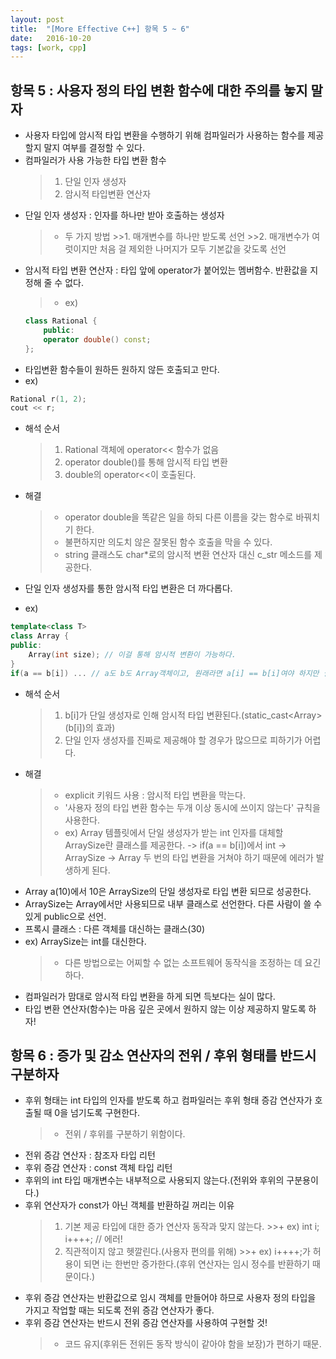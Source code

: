 ```yaml
---
layout: post
title:  "[More Effective C++] 항목 5 ~ 6"
date:   2016-10-20
tags: [work, cpp]
---
```


## 항목 5 : 사용자 정의 타입 변환 함수에 대한 주의를 놓지 말자 
- 사용자 타입에 암시적 타입 변환을 수행하기 위해 컴파일러가 사용하는 함수를 제공할지 말지 여부를 결정할 수 있다. 
- 컴파일러가 사용 가능한 타입 변환 함수 
	>1. 단일 인자 생성자 
	>2. 암시적 타입변환 연산자 
- 단일 인자 생성자 : 인자를 하나만 받아 호출하는 생성자 
	>+ 두 가지 방법
		>>1. 매개변수를 하나만 받도록 선언
		>>2. 매개변수가 여럿이지만 처음 걸 제외한 나머지가 모두 기본값을 갖도록 선언 
- 암시적 타입 변환 연산자 : 타입 앞에 operator가 붙어있는 멤버함수. 반환값을 지정해 줄 수 없다. 
	>+ ex)
	```cpp
	class Rational { 
		public: 
    	operator double() const; 
	}; 
	```
- 타입변환 함수들이 원하든 원하지 않든 호출되고 만다. 
- ex)
```cpp
Rational r(1, 2); 
cout << r; 
```
- 해석 순서
	>1. Rational 객체에 operator<< 함수가 없음 
	>2. operator double()를 통해 암시적 타입 변환 
	>3. double의 operator<<이 호출된다. 
- 해결
	>+ operator double을 똑같은 일을 하되 다른 이름을 갖는 함수로 바꿔치기 한다. 
	>+ 불편하지만 의도치 않은 잘못된 함수 호출을 막을 수 있다. 
	>+ string 클래스도 char*로의 암시적 변환 연산자 대신 c_str 메소드를 제공한다. 

- 단일 인자 생성자를 통한 암시적 타입 변환은 더 까다롭다. 
- ex) 
```cpp
template<class T> 
class Array { 
public: 
    Array(int size); // 이걸 통해 암시적 변환이 가능하다. 
} 
if(a == b[i]) ... // a도 b도 Array객체이고, 원래라면 a[i] == b[i]여야 하지만 실수로 이렇게 작성했을 시. 
```
- 해석 순서
	>1. b[i]가 단일 생성자로 인해 암시적 타입 변환된다.(static_cast<Array<int>>(b[i])의 효과) 
	>2. 단일 인자 생성자를 진짜로 제공해야 할 경우가 많으므로 피하기가 어렵다. 
- 해결
	>+ explicit 키워드 사용 : 암시적 타입 변환을 막는다. 
	>+ '사용자 정의 타입 변환 함수는 두개 이상 동시에 쓰이지 않는다' 규칙을 사용한다. 
	>+ ex) Array 템플릿에서 단일 생성자가 받는 int 인자를 대체할 ArraySize란 클래스를 제공한다. -> if(a == b[i])에서 int -> ArraySize -> Array 두 번의 타입 변환을 거쳐야 하기 때문에 에러가 발생하게 된다.
- Array<int> a(10)에서 10은 ArraySize의 단일 생성자로 타입 변환 되므로 성공한다. 
- ArraySize는 Array에서만 사용되므로 내부 클래스로 선언한다. 다른 사람이 쓸 수 있게 public으로 선언.
- 프록시 클래스 : 다른 객체를 대신하는 클래스(30) 
- ex) ArraySize는 int를 대신한다. 
	>+ 다른 방법으로는 어찌할 수 없는 소프트웨어 동작식을 조정하는 데 요긴하다. 
- 컴파일러가 맘대로 암시적 타입 변환을 하게 되면 득보다는 실이 많다. 
- 타입 변환 연산자(함수)는 마음 깊은 곳에서 원하지 않는 이상 제공하지 말도록 하자! 

## 항목 6 : 증가 및 감소 연산자의 전위 / 후위 형태를 반드시 구분하자 
- 후위 형태는 int 타입의 인자를 받도록 하고 컴파일러는 후위 형태 증감 연산자가 호출될 때 0을 넘기도록 구현한다. 
	>+ 전위 / 후위를 구분하기 위함이다.
- 전위 증감 연산자 : 참조자 타입 리턴
- 후위 증감 연산자 : const 객체 타입 리턴
- 후위의 int 타입 매개변수는 내부적으로 사용되지 않는다.(전위와 후위의 구분용이다.) 
- 후위 연산자가 const가 아닌 객체를 반환하길 꺼리는 이유 
	>1. 기본 제공 타입에 대한 증가 연산자 동작과 맞지 않는다.
		>>+ ex) int i; i++++; // 에러! 
	>2. 직관적이지 않고 헷깔린다.(사용자 편의를 위해)
		>>+ ex) i++++;가 허용이 되면 i는 한번만 증가한다.(후위 연산자는 임시 정수를 반환하기 때문이다.) 
- 후위 증감 연산자는 반환값으로 임시 객체를 만들어야 하므로 사용자 정의 타입을 가지고 작업할 때는 되도록 전위 증감 연산자가 좋다. 
- 후위 증감 연산자는 반드시 전위 증감 연산자를 사용하여 구현할 것! 
	>+ 코드 유지(후위든 전위든 동작 방식이 같아야 함을 보장)가 편하기 때문. 